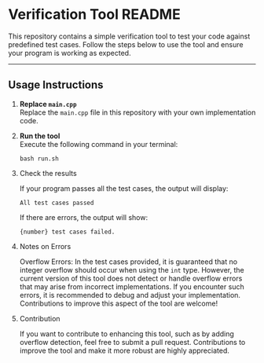 # Verification Tool README

This repository contains a simple verification tool to test your code against predefined test cases. Follow the steps below to use the tool and ensure your program is working as expected.

---

## Usage Instructions

1. **Replace `main.cpp`**  
   Replace the `main.cpp` file in this repository with your own implementation code.

2. **Run the tool**  
   Execute the following command in your terminal:
   ```
   bash run.sh
   ```

3. Check the results

    If your program passes all the test cases, the output will display:

    ```All test cases passed```

    If there are errors, the output will show:

    ```{number} test cases failed.``` 

4. Notes on Errors

    Overflow Errors:
In the test cases provided, it is guaranteed that no integer overflow should occur when using the ```int``` type. However, the current version of this tool does not detect or handle overflow errors that may arise from incorrect implementations. If you encounter such errors, it is recommended to debug and adjust your implementation. Contributions to improve this aspect of the tool are welcome!

5. Contribution

    If you want to contribute to enhancing this tool, such as by adding overflow detection, feel free to submit a pull request. Contributions to improve the tool and make it more robust are highly appreciated.

